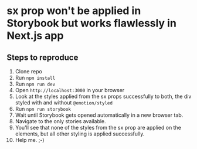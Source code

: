 # sx prop won't be applied in Storybook but works flawlessly in Next.js app

## Steps to reproduce

1. Clone repo
2. Run `npm install`
3. Run `npm run dev`
4. Open `http://localhost:3000` in your browser
5. Look at the styles applied from the sx props successfully to both, the div styled with and without `@emotion/styled`
6. Run `npm run storybook`
7. Wait until Storybook gets opened automatically in a new browser tab.
8. Navigate to the only stories available.
9. You'll see that none of the styles from the sx prop are applied on the elements, but all other styling is applied successfully.
10. Help me. ;-)